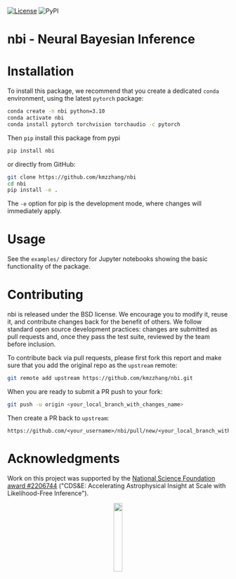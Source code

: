 [![License](https://img.shields.io/badge/License-BSD_3--Clause-blue.svg)](https://opensource.org/licenses/BSD-3-Clause) ![PyPI](https://img.shields.io/pypi/v/nbi)

nbi - Neural Bayesian Inference
====

Installation
======

To install this package, we recommend that you create a dedicated `conda` environment, using the latest `pytorch` package:

```bash
conda create -n nbi python=3.10
conda activate nbi
conda install pytorch torchvision torchaudio -c pytorch
```


Then `pip` install this package from pypi

```bash
pip install nbi
```

or directly from GitHub:

```bash
git clone https://github.com/kmzzhang/nbi
cd nbi
pip install -e .
```

The `-e` option for pip is the development mode, where changes will immediately apply.

Usage
======

See the `examples/` directory for Jupyter notebooks showing the basic functionality of the package.

Contributing
=====

nbi is released under the BSD license. We encourage you to modify it, reuse it, and contribute changes back for the benefit of others. We follow standard open source development practices: changes are submitted as pull requests and, once they pass the test suite, reviewed by the team before inclusion. 

To contribute back via pull requests, please first fork this report and make sure that you add the original repo as the `upstream` remote:

```bash
git remote add upstream https://github.com/kmzzhang/nbi.git
```
When you are ready to submit a PR push to your fork:

```bash
git push -u origin <your_local_branch_with_changes_name>
```

Then create a PR back to `upstream`:

```
https://github.com/<your_username>/nbi/pull/new/<your_local_branch_with_changes_name>
```

Acknowledgments
=====
Work on this project was supported by the [National Science Foundation award #2206744](https://www.nsf.gov/awardsearch/showAward?AWD_ID=2206744&HistoricalAwards=false) ("CDS&E: Accelerating Astrophysical Insight at Scale with Likelihood-Free Inference").

<center><img src="https://www.nsf.gov/policies/images/NSF_Official_logo.svg" width="20%"></center>